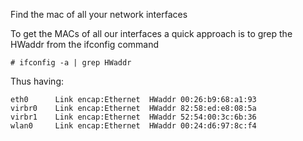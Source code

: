 Find the mac of all your network interfaces

To get the MACs of all our interfaces a quick approach is to grep the HWaddr from the ifconfig command
```
# ifconfig -a | grep HWaddr
```
Thus having:
```
eth0      Link encap:Ethernet  HWaddr 00:26:b9:68:a1:93  
virbr0    Link encap:Ethernet  HWaddr 82:58:ed:e8:08:5a  
virbr1    Link encap:Ethernet  HWaddr 52:54:00:3c:6b:36  
wlan0     Link encap:Ethernet  HWaddr 00:24:d6:97:8c:f4 
```